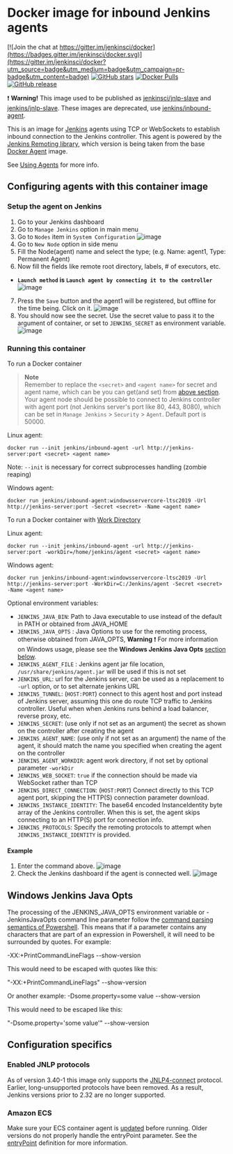 # Docker image for inbound Jenkins agents

[![Join the chat at https://gitter.im/jenkinsci/docker](https://badges.gitter.im/jenkinsci/docker.svg)](https://gitter.im/jenkinsci/docker?utm_source=badge&utm_medium=badge&utm_campaign=pr-badge&utm_content=badge)
[![GitHub stars](https://img.shields.io/github/stars/jenkinsci/docker-agent?label=GitHub%20stars)](https://github.com/jenkinsci/docker-agent)
[![Docker Pulls](https://img.shields.io/docker/pulls/jenkins/inbound-agent.svg)](https://hub.docker.com/r/jenkins/inbound-agent/)
[![GitHub release](https://img.shields.io/github/release/jenkinsci/docker-agent.svg?label=changelog)](https://github.com/jenkinsci/docker-agent/releases/latest)

:exclamation: **Warning!** This image used to be published as [jenkinsci/jnlp-slave](https://hub.docker.com/r/jenkinsci/jnlp-slave/) and [jenkins/jnlp-slave](https://hub.docker.com/r/jenkins/jnlp-slave/).
These images are deprecated, use [jenkins/inbound-agent](https://hub.docker.com/r/jenkins/inbound-agent/).

This is an image for [Jenkins](https://jenkins.io) agents using TCP or WebSockets to establish inbound connection to the Jenkins controller.
This agent is powered by the [Jenkins Remoting library](https://github.com/jenkinsci/remoting), which version is being taken from the base [Docker Agent](https://github.com/jenkinsci/docker-agent/README_agent.md) image.

See [Using Agents](https://www.jenkins.io/doc/book/using/using-agents/) for more info.

## Configuring agents with this container image

### Setup the agent on Jenkins

1. Go to your Jenkins dashboard
2. Go to `Manage Jenkins` option in main menu
3. Go to `Nodes` item in `System Configuration`
  ![image](images/screen-4.png)
4. Go to `New Node` option in side menu
5. Fill the Node(agent) name and select the type; (e.g. Name: agent1, Type: Permanent Agent)
6. Now fill the fields like remote root directory, labels, # of executors, etc.
  * **`Launch method` is `Launch agent by connecting it to the controller`**
    ![image](images/screen-1.png)
7. Press the `Save` button and the agent1 will be registered, but offline for the time being. Click on it.
  ![image](images/screen-2.png)
8. You should now see the secret. Use the secret value to pass it to the argument of container, or set to `JENKINS_SECRET` as environment variable.
  ![image](images/screen-3.png)

### Running this container

To run a Docker container
  > **Note**  
  > Remember to replace the `<secret>` and `<agent name>` for secret and agent name, which can be you can get(and set) from [above section](#Setup-the-agent-on-Jenkins).  
  > Your agent node should be possible to connect to Jenkins controller with agent port (not Jenkins server's port like 80, 443, 8080), which can be set in `Manage Jenkins` > `Security` > `Agent`. Default port is 50000.  

  Linux agent:

    docker run --init jenkins/inbound-agent -url http://jenkins-server:port <secret> <agent name>
  Note: `--init` is necessary for correct subprocesses handling (zombie reaping)

  Windows agent:

    docker run jenkins/inbound-agent:windowsservercore-ltsc2019 -Url http://jenkins-server:port -Secret <secret> -Name <agent name>

To run a Docker container with [Work Directory](https://github.com/jenkinsci/remoting/blob/master/docs/workDir.md)

  Linux agent:

    docker run --init jenkins/inbound-agent -url http://jenkins-server:port -workDir=/home/jenkins/agent <secret> <agent name>

  Windows agent:

    docker run jenkins/inbound-agent:windowsservercore-ltsc2019 -Url http://jenkins-server:port -WorkDir=C:/Jenkins/agent -Secret <secret> -Name <agent name>

Optional environment variables:

* `JENKINS_JAVA_BIN`: Path to Java executable to use instead of the default in PATH or obtained from JAVA_HOME
* `JENKINS_JAVA_OPTS` : Java Options to use for the remoting process, otherwise obtained from JAVA_OPTS, **Warning** :exclamation: For more information on Windows usage, please see the **Windows Jenkins Java Opts** [section below](#windows-jenkins-java-opts).
* `JENKINS_AGENT_FILE` : Jenkins agent jar file location, `/usr/share/jenkins/agent.jar` will be used if this is not set
* `JENKINS_URL`: url for the Jenkins server, can be used as a replacement to `-url` option, or to set alternate jenkins URL
* `JENKINS_TUNNEL`: (`HOST:PORT`) connect to this agent host and port instead of Jenkins server, assuming this one do route TCP traffic to Jenkins controller. Useful when when Jenkins runs behind a load balancer, reverse proxy, etc.
* `JENKINS_SECRET`: (use only if not set as an argument) the secret as shown on the controller after creating the agent
* `JENKINS_AGENT_NAME`: (use only if not set as an argument) the name of the agent, it should match the name you specified when creating the agent on the controller
* `JENKINS_AGENT_WORKDIR`: agent work directory, if not set by optional parameter `-workDir`
* `JENKINS_WEB_SOCKET`: `true` if the connection should be made via WebSocket rather than TCP
* `JENKINS_DIRECT_CONNECTION`: (`HOST:PORT`) Connect directly to this TCP agent port, skipping the HTTP(S) connection parameter download.
* `JENKINS_INSTANCE_IDENTITY`: The base64 encoded InstanceIdentity byte array of the Jenkins controller. When this is set, the agent skips connecting to an HTTP(S) port for connection info.
* `JENKINS_PROTOCOLS`: Specify the remoting protocols to attempt when `JENKINS_INSTANCE_IDENTITY` is provided.

#### Example

1. Enter the command above.
  ![image](images/screen-5.png)
2. Check the Jenkins dashboard if the agent is connected well.
  ![image](images/screen-6.png)


## Windows Jenkins Java Opts

The processing of the JENKINS_JAVA_OPTS environment variable or -JenkinsJavaOpts command line parameter follow the [command parsing semantics of Powershell](https://learn.microsoft.com/en-us/powershell/module/microsoft.powershell.core/about/about_parsing?view=powershell-7.3). This means that if a parameter contains any characters that are part of an expression in Powershell, it will need to be surrounded by quotes. 
For example:

-XX:+PrintCommandLineFlags --show-version

This would need to be escaped with quotes like this:

"-XX:+PrintCommandLineFlags" --show-version

Or another example:
-Dsome.property=some value --show-version

This would need to be escaped like this:

"-Dsome.property='some value'" --show-version


## Configuration specifics

### Enabled JNLP protocols

As of version 3.40-1 this image only supports the [JNLP4-connect](https://github.com/jenkinsci/remoting/blob/master/docs/protocols.md#jnlp4-connect) protocol.
Earlier, long-unsupported protocols have been removed.
As a result, Jenkins versions prior to 2.32 are no longer supported.

### Amazon ECS

Make sure your ECS container agent is [updated](http://docs.aws.amazon.com/AmazonECS/latest/developerguide/ecs-agent-update.html) before running. Older versions do not properly handle the entryPoint parameter. See the [entryPoint](http://docs.aws.amazon.com/AmazonECS/latest/developerguide/task_definition_parameters.html#container_definitions) definition for more information.
